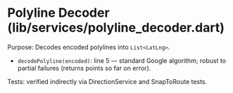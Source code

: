 # Polyline Decoder (lib/services/polyline_decoder.dart)

Purpose: Decodes encoded polylines into `List<LatLng>`.

- `decodePolyline(encoded)`: line 5 — standard Google algorithm; robust to partial failures (returns points so far on error).

Tests: verified indirectly via DirectionService and SnapToRoute tests.
